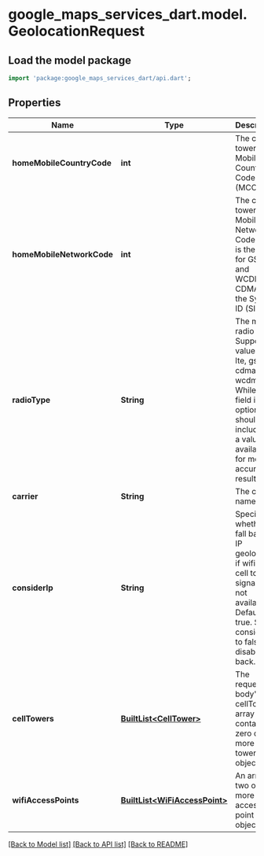 # google_maps_services_dart.model.GeolocationRequest

## Load the model package
```dart
import 'package:google_maps_services_dart/api.dart';
```

## Properties
Name | Type | Description | Notes
------------ | ------------- | ------------- | -------------
**homeMobileCountryCode** | **int** | The cell tower's Mobile Country Code (MCC). | [optional] 
**homeMobileNetworkCode** | **int** | The cell tower's Mobile Network Code. This is the MNC for GSM and WCDMA; CDMA uses the System ID (SID). | [optional] 
**radioType** | **String** | The mobile radio type. Supported values are lte, gsm, cdma, and wcdma. While this field is optional, it should be included if a value is available, for more accurate results. | [optional] 
**carrier** | **String** | The carrier name. | [optional] 
**considerIp** | **String** | Specifies whether to fall back to IP geolocation if wifi and cell tower signals are not available. Defaults to true. Set considerIp to false to disable fall back. | [optional] 
**cellTowers** | [**BuiltList&lt;CellTower&gt;**](CellTower.md) | The request body's cellTowers array contains zero or more cell tower objects. | [optional] 
**wifiAccessPoints** | [**BuiltList&lt;WiFiAccessPoint&gt;**](WiFiAccessPoint.md) | An array of two or more WiFi access point objects. | [optional] 

[[Back to Model list]](../README.md#documentation-for-models) [[Back to API list]](../README.md#documentation-for-api-endpoints) [[Back to README]](../README.md)


